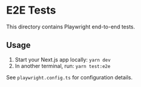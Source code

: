 # E2E Tests

This directory contains Playwright end-to-end tests.

## Usage

1. Start your Next.js app locally: `yarn dev`
2. In another terminal, run: `yarn test:e2e`

See `playwright.config.ts` for configuration details.
